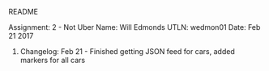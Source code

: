 README

Assignment: 2 - Not Uber
Name: Will Edmonds
UTLN: wedmon01
Date: Feb 21 2017

1. Changelog:
Feb 21 - Finished getting JSON feed for cars, added markers for all cars
